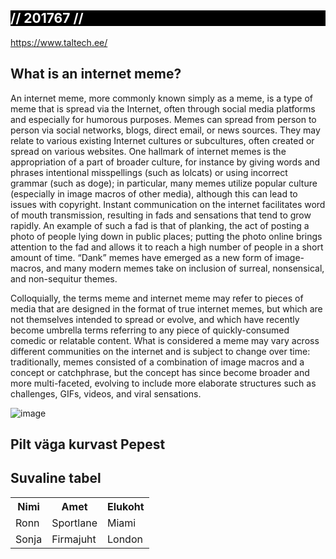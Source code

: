 <div style="background-color:black">
  <h2 style="color:white">// 201767 //</h2>
</div>
<a href="url">https://www.taltech.ee/</a>

<h2>What is an internet meme?</h2>

<p>An internet meme, more commonly known simply as a meme, is a type of meme that is spread via the Internet, often through social media platforms and especially for humorous purposes. Memes can spread from person to person via social networks, blogs, direct email, or news sources. They may relate to various existing Internet cultures or subcultures, often created or spread on various websites. One hallmark of internet memes is the appropriation of a part of broader culture, for instance by giving words and phrases intentional misspellings (such as lolcats) or using incorrect grammar (such as doge); in particular, many memes utilize popular culture (especially in image macros of other media), although this can lead to issues with copyright. Instant communication on the internet facilitates word of mouth transmission, resulting in fads and sensations that tend to grow rapidly. An example of such a fad is that of planking, the act of posting a photo of people lying down in public places; putting the photo online brings attention to the fad and allows it to reach a high number of people in a short amount of time. “Dank” memes have emerged as a new form of image-macros, and many modern memes take on inclusion of surreal, nonsensical, and non-sequitur themes.

Colloquially, the terms meme and internet meme may refer to pieces of media that are designed in the format of true internet memes, but which are not themselves intended to spread or evolve, and which have recently become umbrella terms referring to any piece of quickly-consumed comedic or relatable content. What is considered a meme may vary across different communities on the internet and is subject to change over time: traditionally, memes consisted of a combination of image macros and a concept or catchphrase, but the concept has since become broader and more multi-faceted, evolving to include more elaborate structures such as challenges, GIFs, videos, and viral sensations.</p>

![image](https://user-images.githubusercontent.com/73606720/97484928-12554680-1962-11eb-8b4f-f75bb8291635.png)
<h2>Pilt väga kurvast Pepest</h2>

<h2>Suvaline tabel</h2>

<table>
  <tr>
    <th>Nimi</th>
    <th>Amet</th>
    <th>Elukoht</th>
  </tr>
  <tr>
    <td>Ronn</td>
    <td>Sportlane</td>
    <td>Miami</td>
  </tr>
  <tr>
    <td>Sonja</td>
    <td>Firmajuht</td>
    <td>London</td>
  </tr>
</table>

